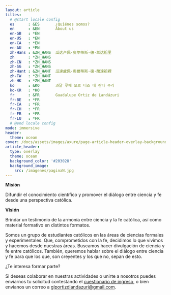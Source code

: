```yaml
---
layout: article
titles:
  # @start locale config
  es      : &ES       ¿Quiénes somos?
  en      : &EN       About us
  en-GB   : *EN
  en-US   : *EN
  en-CA   : *EN
  en-AU   : *EN
  zh-Hans : &ZH_HANS  瓜达卢佩·奥尔蒂斯·德·兰达祖里
  zh      : *ZH_HANS
  zh-CN   : *ZH_HANS
  zh-SG   : *ZH_HANS
  zh-Hant : &ZH_HANT  瓜達盧佩·奧爾蒂斯·德·蘭達祖裡
  zh-TW   : *ZH_HANT
  zh-HK   : *ZH_HANT
  ko      : &KO       과달 루페 오르 티즈 데 란다 주리
  ko-KR   : *KO
  fr      : &FR       Guadalupe Ortiz de Landázuri
  fr-BE   : *FR
  fr-CA   : *FR
  fr-CH   : *FR
  fr-FR   : *FR
  fr-LU   : *FR
  # @end locale config
mode: immersive
header:
  theme: ocean
cover: /docs/assets/images/axure/page-article-header-overlay-background-image.jpg
article_header:
  type: overlay
  theme: ocean
  background_color: '#203028'
  background_image:
    src: /imagenes/paginaN.jpg
---
```


<b>Misión</b> 

Difundir el conocimiento científico y promover el diálogo entre ciencia y fe desde una perspectiva católica.

<b>Visión</b> 

Brindar un testimonio de la armonía entre ciencia y la fe católica, así como material formativo en distintos formatos.


Somos un grupo de estudiantes católicos en las áreas de ciencias formales y experimentales. Que, comprometidos con la fe, decidimos lo que vivimos y hacemos desde nuestras áreas.
Buscamos hacer divulgación de ciencia y fe entre católicos.
También, queremos hablar sobre el diálogo entre ciencia y fe para que los que, son creyentes y los que no, sepan de esto.

¿Te interesa formar parte? 

Si deseas colaborar en nuestras actividades o unirte a nosotros puedes enviarnos tu solicitud contestando el  <a href="https://docs.google.com/forms/d/e/1FAIpQLScyNfZpxseWVBhgCcfvB0OmGL4UlyaWDpsgEA1azB-0413mEw/viewform?usp=sf_link">cuestionario de ingreso</a>, o bien envianos un correo a <a href="glportizdlandazuri@gmail.com">glportizdlandazuri@gmail.com</a>.
